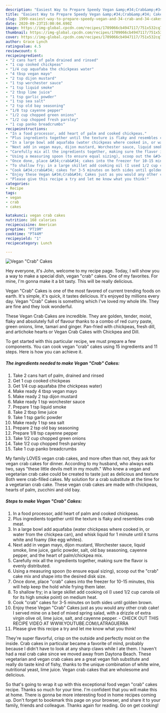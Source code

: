 ```yaml
---
description: "Easiest Way to Prepare Speedy Vegan &amp;#34;Crab&amp;#34; Cakes"
title: "Easiest Way to Prepare Speedy Vegan &amp;#34;Crab&amp;#34; Cakes"
slug: 1999-easiest-way-to-prepare-speedy-vegan-and-34-crab-and-34-cakes
date: 2020-09-23T15:00:04.690Z
image: https://img-global.cpcdn.com/recipes/1709066cb4947117/751x532cq70/vegan-crab-cakes-recipe-main-photo.jpg
thumbnail: https://img-global.cpcdn.com/recipes/1709066cb4947117/751x532cq70/vegan-crab-cakes-recipe-main-photo.jpg
cover: https://img-global.cpcdn.com/recipes/1709066cb4947117/751x532cq70/vegan-crab-cakes-recipe-main-photo.jpg
author: Grace Lynch
ratingvalue: 4.5
reviewcount: 6
recipeingredient:
- "2 cans hart of palm drained and rinsed"
- "1 cup cooked chickpeas"
- "1/4 cup aquafaba the chickpeas water"
- "4 tbsp vegan mayo"
- "2 tsp dijon mustard"
- "1 tsp worchester sauce"
- "1 tsp liquid smoke"
- "2 tbsp lime juice"
- "1 tsp garlic powder"
- "1 tsp sea salt"
- "2 tsp old bay seasoning"
- "1/8 tsp cayenne pepper"
- "1/2 cup chopped green onions"
- "1/2 cup chopped fresh parsley"
- "1 cup panko breadcrumbs"
recipeinstructions:
- "In a food processor, add heart of palm and cooked chickpeas."
- "Plus ingredients together until the texture is flaky and resembles crab meat."
- "In a large bowl add aquafaba (water chickpeas where cooked in, or water from the chickpea can), and whisk liquid for 1 minute until it turns white and foamy (like egg whites)."
- "Next add in vegan mayo, dijon mustard, Worchester sauce, liquid smoke, lime juice, garlic powder, salt, old bay seasoning, cayenne pepper, and the heart of palm/chickpea mix."
- "Carefully mix all the ingredients together, making sure the flavor is evenly distributed."
- "Using a measuring spoon (to ensure equal sizing), scoop out the &#34;crab&#34; cake mix and shape into the desired disk size."
- "Once done, place &#34;crab&#34; cakes into the freezer for 10-15 minutes, this will help keep the hold while frying them later."
- "To shallow fry; in a large skillet add cooking oil (I used 1/2 cup canola oil for its high smoke point) on medium heat."
- "Cook &#34;crab&#34; cakes for 3-5 minutes on both sides until golden brown."
- "Enjoy these Vegan &#34;Crab&#34; Cakes just as you would any other crab cake! I served mine on a bed of mixed spring salad, with a drizzle of extra virgin olive oil, lime juice, salt, and cayenne pepper. CHECK OUT THIS RECIPE VIDEO AT WWW.YOUTUBE.COM/LATRAGUERRA"
- "Please give this recipe a try and let me know what you think!"
categories:
- Recipe
tags:
- vegan
- crab
- cakes

katakunci: vegan crab cakes 
nutrition: 168 calories
recipecuisine: American
preptime: "PT19M"
cooktime: "PT44M"
recipeyield: "1"
recipecategory: Lunch

---
```



![Vegan &#34;Crab&#34; Cakes](https://img-global.cpcdn.com/recipes/1709066cb4947117/751x532cq70/vegan-crab-cakes-recipe-main-photo.jpg)

Hey everyone, it's John, welcome to my recipe page. Today, I will show you a way to make a special dish, vegan &#34;crab&#34; cakes. One of my favorites. For mine, I'm gonna make it a bit tasty. This will be really delicious.

Vegan &#34;Crab&#34; Cakes is one of the most favored of current trending foods on earth. It's simple, it's quick, it tastes delicious. It's enjoyed by millions every day. Vegan &#34;Crab&#34; Cakes is something which I've loved my whole life. They are fine and they look wonderful.

These Vegan Crab Cakes are incredible. They are golden, tender, moist, flaky and absolutely full of flavour thanks to a combo of red curry paste, green onions, lime, tamari and ginger. Pan-fried with chickpeas, fresh dill, and artichoke hearts or Vegan Crab Cakes with Chickpea and Dill.


To get started with this particular recipe, we must prepare a few components. You can cook vegan &#34;crab&#34; cakes using 15 ingredients and 11 steps. Here is how you can achieve it.

<!--inarticleads1-->

##### The ingredients needed to make Vegan &#34;Crab&#34; Cakes:

1. Take 2 cans hart of palm, drained and rinsed
1. Get 1 cup cooked chickpeas
1. Get 1/4 cup aquafaba (the chickpeas water)
1. Make ready 4 tbsp vegan mayo
1. Make ready 2 tsp dijon mustard
1. Make ready 1 tsp worchester sauce
1. Prepare 1 tsp liquid smoke
1. Take 2 tbsp lime juice
1. Take 1 tsp garlic powder
1. Make ready 1 tsp sea salt
1. Prepare 2 tsp old bay seasoning
1. Prepare 1/8 tsp cayenne pepper
1. Take 1/2 cup chopped green onions
1. Take 1/2 cup chopped fresh parsley
1. Take 1 cup panko breadcrumbs


My family LOVES vegan crab cakes, and more often than not, they ask for vegan crab cakes for dinner. According to my husband, who always eats two, says &#34;these little devils melt in my mouth.&#34; Who knew a vegan and vegetarian crab cake could be created to taste just as delicious and texture Both were crab-filled cakes. My solution for a crab substitute at the time for a vegetarian crab cake. These vegan crab cakes are made with chickpeas, hearts of palm, zucchini and old bay. 

<!--inarticleads2-->

##### Steps to make Vegan &#34;Crab&#34; Cakes:

1. In a food processor, add heart of palm and cooked chickpeas.
1. Plus ingredients together until the texture is flaky and resembles crab meat.
1. In a large bowl add aquafaba (water chickpeas where cooked in, or water from the chickpea can), and whisk liquid for 1 minute until it turns white and foamy (like egg whites).
1. Next add in vegan mayo, dijon mustard, Worchester sauce, liquid smoke, lime juice, garlic powder, salt, old bay seasoning, cayenne pepper, and the heart of palm/chickpea mix.
1. Carefully mix all the ingredients together, making sure the flavor is evenly distributed.
1. Using a measuring spoon (to ensure equal sizing), scoop out the &#34;crab&#34; cake mix and shape into the desired disk size.
1. Once done, place &#34;crab&#34; cakes into the freezer for 10-15 minutes, this will help keep the hold while frying them later.
1. To shallow fry; in a large skillet add cooking oil (I used 1/2 cup canola oil for its high smoke point) on medium heat.
1. Cook &#34;crab&#34; cakes for 3-5 minutes on both sides until golden brown.
1. Enjoy these Vegan &#34;Crab&#34; Cakes just as you would any other crab cake! I served mine on a bed of mixed spring salad, with a drizzle of extra virgin olive oil, lime juice, salt, and cayenne pepper. - CHECK OUT THIS RECIPE VIDEO AT WWW.YOUTUBE.COM/LATRAGUERRA
1. Please give this recipe a try and let me know what you think!


They&#39;re super flavorful, crisp on the outside and perfectly moist on the inside. Crab cakes in particular became a favorite of mind, probably because I didn&#39;t have to look at any sharp claws while I ate them. I haven&#39;t had a real crab cake since we moved away from Daytona Beach. These vegetarian and vegan crab cakes are a great vegan fish substitute and really do taste kind of fishy, thanks to the unique combination of white wine, nutritional yeast, lime juice. Vegan crab cakes that are wholesome and delicious. 

So that's going to wrap it up with this exceptional food vegan &#34;crab&#34; cakes recipe. Thanks so much for your time. I'm confident that you will make this at home. There is gonna be more interesting food in home recipes coming up. Don't forget to bookmark this page on your browser, and share it to your family, friends and colleague. Thanks again for reading. Go on get cooking!
